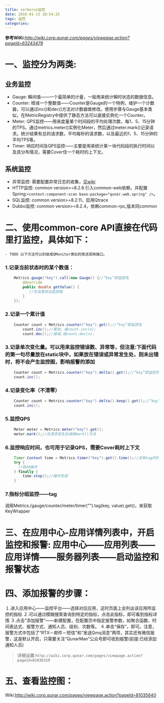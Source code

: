 ```yaml
---
title: cerberus监控
date: 2016-01-13 18:54:25
tags: 监控
categories: 
---
```

**参考WiKi**:*http://wiki.corp.qunar.com/pages/viewpage.action?pageId=63243479*

# 一、监控分为两类:
## 业务监控
- Gauge: 		瞬间值——一个最简单的计量，一般用来统计瞬时状态的数据信息。  
- Counter:	增减一个整数值——Counter是Gauge的一个特例，维护一个计数器，可以通过inc()和dec()方法对计数器做修改。使用步骤与Gauge基本类似，在MetricRegistry中提供了静态方法可以直接实例化一个Counter。  
- Meter:		QPS监控——用来度量某个时间段的平均处理次数，每1、5、15分钟的TPS。通过metrics.meter()实例化Meter，然后通过meter.mark()记录请求。统计结果有总的请求数，平均每秒的请求数，以及最近的1、5、15分钟的平均TPS等。  
- Timer:		响应时间及QPS监控——主要是用来统计某一块代码段的执行时间以及其分布情况，需要Cover住一个耗时的上下文。

## 系统监控
- 异常监控:	需要配置异常日志的收集，[见wiki](http://wiki.corp.qunar.com/pages/viewpage.action?pageId=87333222)  
- HTTP监控:	common version>=8.2.6.引入common-web依赖，并配置Spring:`<context:component-scan base-package="qunar.web.spring" />`。  
- SQL监控:	common version>=8.2.11，启用Qtrace  
- Dubbo监控:	common version>=8.2.4，依赖common-rpc,版本同common  
# 二、使用common-core API直接在代码里打监控，具体如下：
	- TODO 以下方法可以封装成QMonitor类似的简洁调用接口。

### 1.记录当前状态时的某个数值：
```java
    Metrics.gauge("key").call(new Gauge() {//“key”即监控名
        @Override
        public double getValue() {
           //在这里给出监控值
        }
    });
```

### 2.记录一个累计值
```java
    Counter count = Metrics.counter("key").get();//“key”即监控名
    	count.inc();//累加，或count.inc(n);
    	count.dec();//递减,或count.dec(n);
```

### 3.记录单次变化量。可以用来监控错误数、异常等，但注意:下面代码的第一句尽量放在static块中，如果放在错误或异常发生处，则未出错时，将不会产生监控图，影响报警的添加
```java
    Counter count = Metrics.counter("key").delta().get();//“key”即监控名
    count.inc();
```

### 4.记录变化率（不清零）
```java
    Counter count = Metrics.counter("key").delta().keep().get();//“key”即监控名
    count.inc();
```

### 5.监控QPS
```java
    Meter meter = Metrics.meter("key").get();
    meter.mark();//在请求发生处调用mark()方法
```

### 6.监控响应时间，也可用于记录QPS，需要Cover耗时上下文
```java
    Timer.Context time = Metrics.timer("key").get().time();//没有tag的时候可以作为常量         
    try {
      //耗时操作
    } finally {
        time.stop();//操作完成
    }		
```

### 7.指标分组监控——tag
调用Metrics./gauge/counter/meter/timer("").tag(key, value).get()，来获取KeyWrapper


# 三、在应用中心-应用详情列表中，开启监控和报警: 应用中心——应用列表——应用详情——服务器列表——启动监控和报警状态
	
# 四、添加报警的步骤：
１.进入应用中心——监控平台——选择对应应用，这时页面上会列出该应用所监控的指标
２.可以通过模糊搜索查询到特定的指标，点击此指标，即可看到指标详情
３.点击“添加报警”——新建配置，在配置页中指定报警参数，如聚合函数、时间表达式、报警方式、通知人员、级别、次数等。
４.单击“保存”，即可。注意，报警方式中包括了“RTX－邮件－短信”和“发送Qmq消息”两项，其实还有微信报警，这是默认开启，只需要关注“QunarMan”公众号即可收到报警(前提:已经添加通知人员)
	
>详细设置:`http://wiki.corp.qunar.com/pages/viewpage.action?pageId=81036319`

# 五、查看监控图：
Wiki:http://wiki.corp.qunar.com/pages/viewpage.action?pageId=81035640	